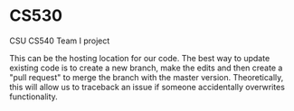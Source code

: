 # CS530
CSU CS540 Team I project

This can be the hosting location for our code.  The best way to update existing code is to create a new branch, make the edits and then create a "pull request" to merge the branch with the master version.  Theoretically, this will allow us to traceback an issue if someone accidentally overwrites functionality.
